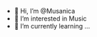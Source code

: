 - 👋 Hi, I’m @Musanica
- 👀 I’m interested in Music
- 🌱 I’m currently learning ...

<!---
Musanica/Musanica is a ✨ special ✨ repository because its `README.md` (this file) appears on your GitHub profile.
You can click the Preview link to take a look at your changes.
--->
